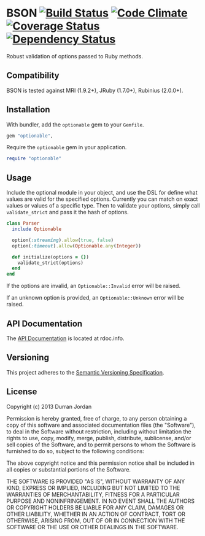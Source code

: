 BSON [![Build Status](https://secure.travis-ci.org/durran/optionable.png?branch=master&.png)](http://travis-ci.org/durran/optionable) [![Code Climate](https://codeclimate.com/github/durran/optionable.png)](https://codeclimate.com/github/durran/optionable) [![Coverage Status](https://coveralls.io/repos/durran/optionable/badge.png?branch=master)](https://coveralls.io/r/durran/optionable?branch=master) [![Dependency Status](https://www.versioneye.com/ruby/optionable/0.2.0/badge.svg)](https://www.versioneye.com/ruby/optionable/0.2.0)
====

Robust validation of options passed to Ruby methods.

Compatibility
-------------

BSON is tested against MRI (1.9.2+), JRuby (1.7.0+), Rubinius (2.0.0+).

Installation
------------

With bundler, add the `optionable` gem to your `Gemfile`.

```ruby
gem "optionable",
```

Require the `optionable` gem in your application.

```ruby
require "optionable"
```

Usage
-----

Include the optional module in your object, and use the DSL for define what values
are valid for the specified options. Currently you can match on exact values or
values of a specific type. Then to validate your options, simply call `validate_strict`
and pass it the hash of options.

```ruby
class Parser
  include Optionable

  option(:streaming).allow(true, false)
  option(:timeout).allow(Optionable.any(Integer))

  def initialize(options = {})
    validate_strict(options)
  end
end
```

If the options are invalid, an `Optionable::Invalid` error will be raised.

If an unknown option is provided, an `Optionable::Unknown` error will be
raised.

API Documentation
-----------------

The [API Documentation](http://rdoc.info/github/durran/optionable/master/frames) is
located at rdoc.info.

Versioning
----------

This project adheres to the [Semantic Versioning Specification](http://semver.org/).

License
-------

Copyright (c) 2013 Durran Jordan

Permission is hereby granted, free of charge, to any person obtaining
a copy of this software and associated documentation files (the
"Software"), to deal in the Software without restriction, including
without limitation the rights to use, copy, modify, merge, publish,
distribute, sublicense, and/or sell copies of the Software, and to
permit persons to whom the Software is furnished to do so, subject to
the following conditions:

The above copyright notice and this permission notice shall be
included in all copies or substantial portions of the Software.

THE SOFTWARE IS PROVIDED "AS IS", WITHOUT WARRANTY OF ANY KIND,
EXPRESS OR IMPLIED, INCLUDING BUT NOT LIMITED TO THE WARRANTIES OF
MERCHANTABILITY, FITNESS FOR A PARTICULAR PURPOSE AND
NONINFRINGEMENT. IN NO EVENT SHALL THE AUTHORS OR COPYRIGHT HOLDERS BE
LIABLE FOR ANY CLAIM, DAMAGES OR OTHER LIABILITY, WHETHER IN AN ACTION
OF CONTRACT, TORT OR OTHERWISE, ARISING FROM, OUT OF OR IN CONNECTION
WITH THE SOFTWARE OR THE USE OR OTHER DEALINGS IN THE SOFTWARE.
